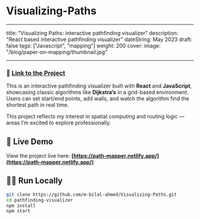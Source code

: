 # Visualizing-Paths
---
title: "Visualizing Paths: interactive pathfinding visualizer"
description: "React based interactive pathfinding visualizer"
dateString: May 2023
draft: false
tags: ["Javascript", "mapping"]
weight: 200
cover:
    image: "/blog/paper-on-mapping/thumbnail.jpg"
    
---
### 🔗 [Link to the Project](https://path-mapper.netlify.app/)

This is an interactive pathfinding visualizer built with **React** and **JavaScript**, showcasing classic algorithms like **Dijkstra’s** in a grid-based environment. Users can set start/end points, add walls, and watch the algorithm find the shortest path in real time.

This project reflects my interest in spatial computing and routing logic — areas I’m excited to explore professionally.

## 🔗 Live Demo  
View the project live here: **[https://path-mapper.netlify.app/](https://path-mapper.netlify.app/)**  

## 🧑‍💻 Run Locally

```bash
git clone https://github.com/m-bilal-ahmed/Visualizing-Paths.git
cd pathfinding-visualizer
npm install
npm start
